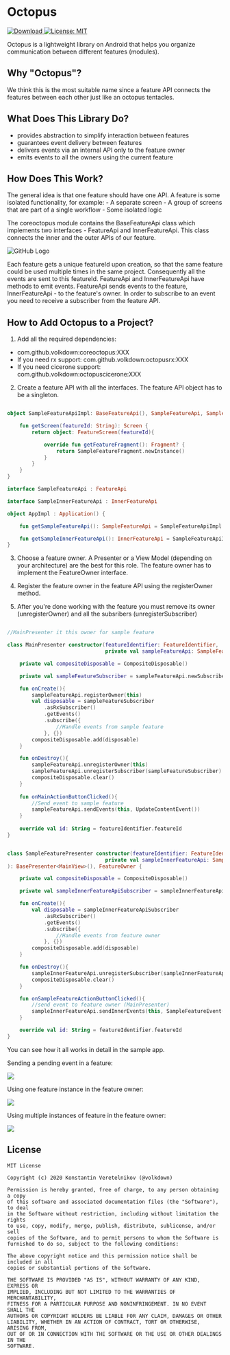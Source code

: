 # Octopus
 [ ![Download](https://api.bintray.com/packages/volkdown/octopusmaven/coreoctopus/images/download.svg) ](https://bintray.com/volkdown/octopusmaven/coreoctopus/_latestVersion)
[![License: MIT](https://img.shields.io/badge/License-MIT-yellow.svg)](https://opensource.org/licenses/MIT)

Octopus is a lightweight library on Android that helps you organize communication between different features (modules).

## Why "Octopus"?

We think this is the most suitable name since a feature API connects the features between each other just like an octopus tentacles.

## What Does This Library Do?

- provides abstraction to simplify interaction between features
- guarantees event delivery between features
- delivers events via an internal API only to the feature owner
- emits events to all the owners using the current feature

## How Does This Work?

The general idea is that one feature should have one API. A feature is some isolated functionality, for example:
	- A separate screen
	- A group of screens that are part of a single workflow
	- Some isolated logic

The coreoctopus module contains the BaseFeatureApi class which implements two interfaces - FeatureApi and InnerFeatureApi. This class connects the inner and the outer APIs of our feature.

![GitHub Logo](https://github.com/volkdown/octopus/blob/develop/media/feature_api_diagram.png?raw=true)

Each feature gets a unique featureId upon creation, so that the same feature could be used multiple times in the same project. Consequently all the events are sent to this featureId. FeatureApi and InnerFeatureApi have methods to emit events. FeatureApi sends events to the feature, InnerFeatureApi - to the feature's owner. In order to subscribe to an event you need to receive a subscriber from the feature API.

## How to Add Octopus to a Project?

1) Add all the required dependencies:
- com.github.volkdown:coreoctopus:XXX
- If you need rx support: com.github.volkdown:octopusrx:XXX
- If you need cicerone support: com.github.volkdown:octopuscicerone:XXX

2) Create a feature API with all the interfaces. The feature API object has to be a singleton.

```kotlin

object SampleFeatureApiImpl: BaseFeatureApi(), SampleFeatureApi, SampleInnerFeatureApi {

    fun getScreen(featureId: String): Screen {
        return object: FeatureScreen(featureId){

            override fun getFeatureFragment(): Fragment? {
                return SampleFeatureFragment.newInstance()
            }
        }
    }
}

interface SampleFeatureApi : FeatureApi

interface SampleInnerFeatureApi : InnerFeatureApi

object AppImpl : Application() {

    fun getSampleFeatureApi(): SampleFeatureApi = SampleFeatureApiImpl

    fun getSampleInnerFeatureApi(): InnerFeatureApi = SampleFeatureApiImpl
}

```

3) Choose a feature owner. A Presenter or a View Model (depending on your architecture) are the best for this role. The feature owner has to implement the FeatureOwner interface.

4) Register the feature owner in the feature API using the registerOwner method.

5) After you're done working with the feature you must remove its owner (unregisterOwner) and all the subsribers (unregisterSubscriber)

```kotlin

//MainPresenter it this owner for sample feature

class MainPresenter constructor(featureIdentifier: FeatureIdentifier,
                                private val sampleFeatureApi: SampleFeatureApi): BasePresenter<MainView>(), FeatureOwner {

    private val compositeDisposable = CompositeDisposable()

    private val sampleFeatureSubscriber = sampleFeatureApi.newSubscriber(this)

    fun onCreate(){
        sampleFeatureApi.registerOwner(this)
        val disposable = sampleFeatureSubscriber
            .asRxSubscriber()
            .getEvents()
            .subscribe({
                //Handle events from sample feature
            }, {})
        compositeDisposable.add(disposable)
    }

    fun onDestroy(){
        sampleFeatureApi.unregisterOwner(this)
        sampleFeatureApi.unregisterSubscriber(sampleFeatureSubscriber)
        compositeDisposable.clear()
    }
    
    fun onMainActionButtonClicked(){
        //Send event to sample feature
        sampleFeatureApi.sendEvents(this, UpdateContentEvent())
    }
    
    override val id: String = featureIdentifier.featureId
}


class SampleFeaturePresenter constructor(featureIdentifier: FeatureIdentifier,
                                private val sampleInnerFeatureApi: SampleInnerFeatureApi
): BasePresenter<MainView>(), FeatureOwner {

    private val compositeDisposable = CompositeDisposable()

    private val sampleInnerFeatureApiSubscriber = sampleInnerFeatureApi.newInnerSubscriber(this)

    fun onCreate(){
        val disposable = sampleInnerFeatureApiSubscriber
            .asRxSubscriber()
            .getEvents()
            .subscribe({
                //Handle events from feature owner
            }, {})
        compositeDisposable.add(disposable)
    }

    fun onDestroy(){
        sampleInnerFeatureApi.unregisterSubscriber(sampleInnerFeatureApiSubscriber)
        compositeDisposable.clear()
    }

    fun onSampleFeatureActionButtonClicked(){
        //send event to feature owner (MainPresenter)
        sampleInnerFeatureApi.sendInnerEvents(this, SampleFeatureEvent())
    }

    override val id: String = featureIdentifier.featureId
}

```

You can see how it all works in detail in the sample app.

Sending a pending event in a feature:

![](https://github.com/volkdown/octopus/raw/develop/media/pending_event_sample.gif)

Using one feature instance in the feature owner:

![](https://github.com/volkdown/octopus/raw/develop/media/single_feature_event_sample.gif)

Using multiple instances of feature in the feature owner:

![](https://github.com/volkdown/octopus/raw/develop/media/multi_feature_event.gif)

## License
```
MIT License

Copyright (c) 2020 Konstantin Veretelnikov (@volkdown)

Permission is hereby granted, free of charge, to any person obtaining a copy
of this software and associated documentation files (the "Software"), to deal
in the Software without restriction, including without limitation the rights
to use, copy, modify, merge, publish, distribute, sublicense, and/or sell
copies of the Software, and to permit persons to whom the Software is
furnished to do so, subject to the following conditions:

The above copyright notice and this permission notice shall be included in all
copies or substantial portions of the Software.

THE SOFTWARE IS PROVIDED "AS IS", WITHOUT WARRANTY OF ANY KIND, EXPRESS OR
IMPLIED, INCLUDING BUT NOT LIMITED TO THE WARRANTIES OF MERCHANTABILITY,
FITNESS FOR A PARTICULAR PURPOSE AND NONINFRINGEMENT. IN NO EVENT SHALL THE
AUTHORS OR COPYRIGHT HOLDERS BE LIABLE FOR ANY CLAIM, DAMAGES OR OTHER
LIABILITY, WHETHER IN AN ACTION OF CONTRACT, TORT OR OTHERWISE, ARISING FROM,
OUT OF OR IN CONNECTION WITH THE SOFTWARE OR THE USE OR OTHER DEALINGS IN THE
SOFTWARE.
```
